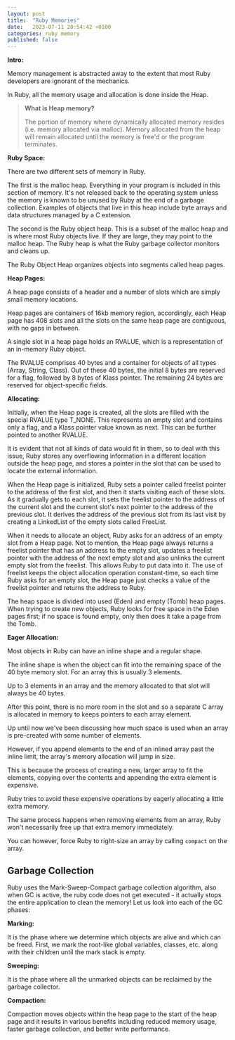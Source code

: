 ```yaml
---
layout: post
title:  "Ruby Memories"
date:   2023-07-11 20:54:42 +0100
categories: ruby memory
published: false
---
```


**Intro:**

Memory management is abstracted away to the extent that most Ruby developers are ignorant of the mechanics.

In Ruby, all the memory usage and allocation is done inside the Heap.

> **What is Heap memory?**
> 
> The portion of memory where dynamically allocated memory resides (i.e. memory allocated via malloc). Memory allocated from the heap will remain allocated until the memory is free'd or the program terminates.

**Ruby Space:**

There are two different sets of memory in Ruby. 

The first is the malloc heap. Everything in your program is included in this section of memory. It's not released back to the operating system unless the memory is known to be unused by Ruby at the end of a garbage collection. Examples of objects that live in this heap include byte arrays and data structures managed by a C extension.

The second is the Ruby object heap. This is a subset of the malloc heap and is where most Ruby objects live. If they are large, they may point to the malloc heap. The Ruby heap is what the Ruby garbage collector monitors and cleans up.

The Ruby Object Heap organizes objects into segments called heap pages.

**Heap Pages:**

A heap page consists of a header and a number of slots which are simply small memory locations.

Heap pages are containers of 16kb memory region, accordingly, each Heap page has 408 slots and all the slots on the same heap page are contiguous, with no gaps in between.

A single slot in a heap page holds an RVALUE, which is a representation of an in-memory Ruby object.

The RVALUE comprises 40 bytes and a container for objects of all types (Array, String, Class). Out of these 40 bytes, the initial 8 bytes are reserved for a flag, followed by 8 bytes of Klass pointer. The remaining 24 bytes are reserved for object-specific fields.

**Allocating:**

Initially, when the Heap page is created, all the slots are filled with the special RVALUE type T_NONE. This represents an empty slot and contains only a flag, and a Klass pointer value known as next. This can be further pointed to another RVALUE.

It is evident that not all kinds of data would fit in them, so to deal with this issue, Ruby stores any overflowing information in a different location outside the heap page, and stores a pointer in the slot that can be used to locate the external information.

When the Heap page is initialized, Ruby sets a pointer called freelist pointer to the address of the first slot, and then it starts visiting each of these slots. As it gradually gets to each slot, it sets the freelist pointer to the address of the current slot and the current slot's next pointer to the address of the previous slot. It derives the address of the previous slot from its last visit by creating a LinkedList of the empty slots called FreeList.

When it needs to allocate an object, Ruby asks for an address of an empty slot from a Heap page. Not to mention, the Heap page always returns a freelist pointer that has an address to the empty slot, updates a freelist pointer with the address of the next empty slot and also unlinks the current empty slot from the freelist. This allows Ruby to put data into it. The use of freelist keeps the object allocation operation constant-time, so each time Ruby asks for an empty slot, the Heap page just checks a value of the freelist pointer and returns the address to Ruby.

The heap space is divided into used (Eden) and empty (Tomb) heap pages. When trying to create new objects, Ruby looks for free space in the Eden pages first; if no space is found empty, only then does it take a page from the Tomb.

**Eager Allocation:**

Most objects in Ruby can have an inline shape and a regular shape.

The inline shape is when the object can fit into the remaining space of the 40 byte memory slot. For an array this is usually 3 elements.

Up to 3 elements in an array and the memory allocated to that slot will always be 40 bytes.

After this point, there is no more room in the slot and so a separate C array is allocated in memory to keeps pointers to each array element.

Up until now we've been discussing how much space is used when an array is pre-created with some number of elements.

However, if you append elements to the end of an inlined array past the inline limit, the array's memory allocation will jump in size.

This is because the process of creating a new, larger array to fit the elements, copying over the contents and appending the extra element is expensive.

Ruby tries to avoid these expensive operations by eagerly allocating a little extra memory.

The same process happens when removing elements from an array, Ruby won't necessarily free up that extra memory immediately.

You can however, force Ruby to right-size an array by calling `compact` on the array.

## Garbage Collection

Ruby uses the Mark-Sweep-Compact garbage collection algorithm, also when GC is active, the ruby code does not get executed - it actually stops the entire application to clean the memory! Let us look into each of the GC phases:

**Marking:**

It is the phase where we determine which objects are alive and which can be freed. First, we mark the root-like global variables, classes, etc. along with their children until the mark stack is empty.

**Sweeping:**

It is the phase where all the unmarked objects can be reclaimed by the garbage collector.

**Compaction:**

Compaction moves objects within the heap page to the start of the heap page and it results in various benefits including reduced memory usage, faster garbage collection, and better write performance.
